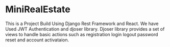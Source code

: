 # MiniRealEstate
This is a Project Build Using Django Rest Framework and React. We have Used JWT Authentication and djoser library. Djoser library provides a set of views to handle basic actions such as registration login logout password reset and account activataion.
